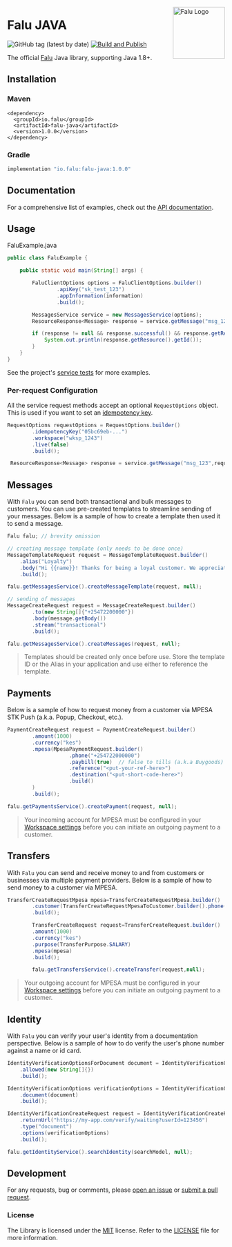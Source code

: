 [<img src="https://cdn.falu.io/tools/logo.png" alt="Falu Logo" title="Falu" width="120" height="120" align="right">
](https://www.falu.io)

# Falu JAVA

![GitHub tag (latest by date)][sdk-version]
[![Build and Publish](https://github.com/faluapp/falu-java/actions/workflows/build-release.yml/badge.svg)](https://github.com/faluapp/falu-java/actions/workflows/build-release.yml)

The official [Falu][falu] Java library, supporting Java 1.8+.

## Installation

### Maven

```maven
<dependency>
  <groupId>io.falu</groupId>
  <artifactId>falu-java</artifactId>
  <version>1.0.0</version>
</dependency>
```

### Gradle

```groovy
implementation "io.falu:falu-java:1.0.0"
```

## Documentation

For a comprehensive list of examples, check out the [API documentation][api-docs].

## Usage

FaluExample.java

```java
public class FaluExample {

    public static void main(String[] args) {

        FaluClientOptions options = FaluClientOptions.builder()
                .apiKey("sk_test_123")
                .appInformation(information)
                .build();

        MessagesService service = new MessagesService(options);
        ResourceResponse<Message> response = service.getMessage("msg_123", null);

        if (response != null && response.successful() && response.getResource()) {
            System.out.println(response.getResource().getId());
        }
    }
}
```

See the project's [service tests][service-tests] for more examples.

### Per-request Configuration

All the service request methods accept an optional `RequestOptions` object. This is used if you want to set
an [idempotency key][idempotency-keys].

```java
RequestOptions requestOptions = RequestOptions.builder()
        .idempotencyKey("05bc69eb-...")
        .workspace("wksp_1243")
        .live(false)
        .build();

 ResourceResponse<Message> response = service.getMessage("msg_123",requestOptions);
```

## Messages

With `Falu` you can send both transactional and bulk messages to customers. You can use pre-created templates to
streamline sending of your messages. Below is a sample of how to create a template then used it to send a message.

```java
Falu falu; // brevity omission

// creating message template (only needs to be done once)
MessageTemplateRequest request = MessageTemplateRequest.builder()
    .alias("Loyalty")
    .body("Hi {{name}}! Thanks for being a loyal customer. We appreciate you!")
    .build();

falu.getMessagesService().createMessageTemplate(request, null);

// sending of messages
MessageCreateRequest request = MessageCreateRequest.builder()
        .to(new String[]{"+25472200000"})
        .body(message.getBody())
        .stream("transactional")
        .build();

falu.getMessagesService().createMessages(request, null);
```

> Templates should be created only once before use. Store the template ID or the Alias in your application and use either to reference the template.

## Payments

Below is a sample of how to request money from a customer via MPESA STK Push (a.k.a. Popup, Checkout, etc.).

```java
PaymentCreateRequest request = PaymentCreateRequest.builder()
        .amount(1000)
        .currency("kes")
        .mpesa(MpesaPaymentRequest.builder()
                    .phone("+254722000000")
                    .paybill(true)  // false to tills (a.k.a Buygoods)
                    .reference("<put-your-ref-here>")
                    .destination("<put-short-code-here>")
                    .build()
        )
        .build();

falu.getPaymentsService().createPayment(request, null);
```

> Your incoming account for MPESA must be configured in your [Workspace settings][workspace-settings] before you can initiate an outgoing payment to a customer.

## Transfers

With `Falu` you can send and receive money to and from customers or businesses via multiple payment providers. Below is
a sample of how to send money to a customer via MPESA.

```java
TransferCreateRequestMpesa mpesa=TransferCreateRequestMpesa.builder()
        .customer(TransferCreateRequestMpesaToCustomer.builder().phone("+254722000000").build())
        .build();

        TransferCreateRequest request=TransferCreateRequest.builder()
        .amount(1000)
        .currency("kes")
        .purpose(TransferPurpose.SALARY)
        .mpesa(mpesa)
        .build();

        falu.getTransfersService().createTransfer(request,null);
```

> Your outgoing account for MPESA must be configured in your [Workspace settings][workspace-settings] before you can initiate an outgoing payment to a customer.

## Identity

With `Falu` you can verify your user's identity from a documentation perspective. Below is a sample of how to do verify
the user's phone number against a name or id card.

```java
IdentityVerificationOptionsForDocument document = IdentityVerificationOptionsForDocument.builder()
    .allowed(new String[]{})
    .build();

IdentityVerificationOptions verificationOptions = IdentityVerificationOptions.builder()
    .document(document)
    .build();

IdentityVerificationCreateRequest request = IdentityVerificationCreateRequest.builder()
    .returnUrl("https://my-app.com/verify/waiting?userId=123456")
    .type("document")
    .options(verificationOptions)
    .build();

falu.getIdentityService().searchIdentity(searchModel, null);
```

## Development

For any requests, bug or comments, please [open an issue][issues] or [submit a pull request][pulls].

[api-docs]: https://docs.falu.io/api?lang=dotnet

[service-tests]: https://github.com/faluapp/falu-java/tree/main/src/test/java/io/falu/services

[idempotency-keys]: https://docs.falu.io/guides/developer/idempotency

[issues]: https://github.com/faluapp/falu-java/issues/new

[pulls]: https://github.com/faluapp/falu-java/pulls

[falu]: https://falu.io

[workspace-settings]: https://dashboard.falu.io/settings

[sdk-version]: https://img.shields.io/github/v/tag/faluapp/falu-java?label=gradle

### License

The Library is licensed under
the [MIT](http://www.opensource.org/licenses/mit-license.php "Read more about the MIT license form") license. Refer to
the [LICENSE](./LICENSE) file for more information.
